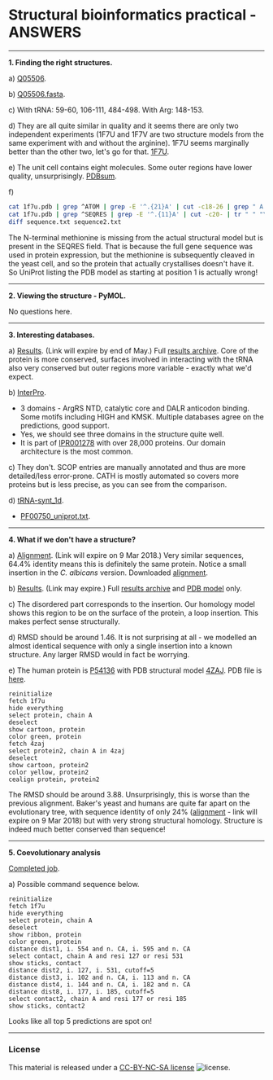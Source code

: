 # Structural bioinformatics practical - ANSWERS

---
**1. Finding the right structures.**

a) [Q05506](http://www.uniprot.org/uniprot/Q05506).

b) [Q05506.fasta](http://www.uniprot.org/uniprot/Q05506.fasta).

c) With tRNA: 59-60, 106-111, 484-498. With Arg: 148-153.

d) They are all quite similar in quality and it seems there are only two independent experiments (1F7U and 1F7V are two structure models from the same experiment with and without the arginine). 1F7U seems marginally better than the other two, let's go for that. [1F7U](files/1f7u.pdb).

e) The unit cell contains eight molecules. Some outer regions have lower quality, unsurprisingly. [PDBsum](https://www.ebi.ac.uk/pdbsum/1F7U).

f)
  ```bash
cat 1f7u.pdb | grep ^ATOM | grep -E '^.{21}A' | cut -c18-26 | grep " A " | uniq | cut -d" " -f1 > sequence.txt
cat 1f7u.pdb | grep ^SEQRES | grep -E '^.{11}A' | cut -c20- | tr " " "\n" | sed '/^$/d' > sequence2.txt
diff sequence.txt sequence2.txt
```
The N-terminal methionine is missing from the actual structural model but is present in the SEQRES field. That is because the full gene sequence was used in protein expression, but the methionine is subsequently cleaved in the yeast cell, and so the protein that actually crystallises doesn't have it. So UniProt listing the PDB model as starting at position 1 is actually wrong!

---
**2. Viewing the structure - PyMOL.**

No questions here.

---
**3. Interesting databases.**

a) [Results](http://consurf.tau.ac.il/results/1520018269/output.php). (Link will expire by end of May.) Full [results archive](files/consurf_results.zip). Core of the protein is more conserved, surfaces involved in interacting with the tRNA also very conserved but outer regions more variable - exactly what we'd expect.

b) [InterPro](https://www.ebi.ac.uk/interpro/protein/Q05506).
- 3 domains - ArgRS NTD, catalytic core and DALR anticodon binding. Some motifs including HIGH and KMSK. Multiple databases agree on the predictions, good support.
- Yes, we should see three domains in the structure quite well.
- It is part of [IPR001278](http://www.ebi.ac.uk/interpro/entry/IPR001278) with over 28,000 proteins. Our domain architecture is the most common.

c) They don't. SCOP entries are manually annotated and thus are more detailed/less error-prone. CATH is mostly automated so covers more proteins but is less precise, as you can see from the comparison.

d) [tRNA-synt_1d](http://pfam.xfam.org/family/tRNA-synt_1d).
- [PF00750_uniprot.txt](files/PF00750_uniprot.txt).

---
**4. What if we don't have a structure?**

a) [Alignment](http://www.uniprot.org/align/A2018030283C3DD8CE55183C76102DC5D3A26728B0A99479). (Link will expire on 9 Mar 2018.) Very similar sequences, 64.4% identity means this is definitely the same protein. Notice a small insertion in the _C. albicans_ version. Downloaded [alignment](files/alignment.fasta).

b) [Results](https://swissmodel.expasy.org/interactive/fQ9e8F/). (Link may expire.) Full [results archive](files/homology_modelling_results.zip) and [PDB model](model.pdb) only.

c) The disordered part corresponds to the insertion. Our homology model shows this region to be on the surface of the protein, a loop insertion. This makes perfect sense structurally.

d) RMSD should be around 1.46. It is not surprising at all - we modelled an almost identical sequence with only a single insertion into a known structure. Any larger RMSD would in fact be worrying.

e) The human protein is [P54136](http://www.uniprot.org/uniprot/P54136) with PDB structural model [4ZAJ](https://www.rcsb.org/structure/4ZAJ). PDB file is [here](files/4zaj.pdb).
```
reinitialize
fetch 1f7u
hide everything
select protein, chain A
deselect
show cartoon, protein
color green, protein
fetch 4zaj
select protein2, chain A in 4zaj
deselect
show cartoon, protein2
color yellow, protein2
cealign protein, protein2
```
The RMSD should be around 3.88. Unsurprisingly, this is worse than the previous alignment. Baker's yeast and humans are quite far apart on the evolutionary tree, with sequence identity of only 24% ([alignment](http://www.uniprot.org/align/A20180302A7434721E10EE6586998A056CCD0537E46DB9EF) - link will expire on 9 Mar 2018) but with very strong structural homology. Structure is indeed much better conserved than sequence!

---
**5. Coevolutionary analysis**

[Completed job](http://gremlin.bakerlab.org/sub.php?id=1520023781).

a) Possible command sequence below.
```
reinitialize
fetch 1f7u
hide everything
select protein, chain A
deselect
show ribbon, protein
color green, protein
distance dist1, i. 554 and n. CA, i. 595 and n. CA
select contact, chain A and resi 127 or resi 531
show sticks, contact
distance dist2, i. 127, i. 531, cutoff=5
distance dist3, i. 102 and n. CA, i. 113 and n. CA
distance dist4, i. 144 and n. CA, i. 182 and n. CA
distance dist8, i. 177, i. 185, cutoff=5
select contact2, chain A and resi 177 or resi 185
show sticks, contact2
```

Looks like all top 5 predictions are spot on!



---
### License

This material is released under a
[CC-BY-NC-SA license](https://creativecommons.org/licenses/by-nc-sa/4.0/) ![license](https://licensebuttons.net/l/by-nc-sa/3.0/88x31.png).
